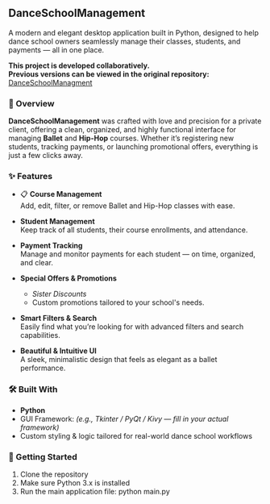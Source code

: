 ## DanceSchoolManagement

A modern and elegant desktop application built in Python, designed to help dance school owners seamlessly manage their classes, students, and payments — all in one place.

**This project is developed collaboratively.**  
**Previous versions can be viewed in the original repository:** [DanceSchoolManagment](https://github.com/tamar-levi/DanceSchoolManagment)

### 🧭 Overview

**DanceSchoolManagement** was crafted with love and precision for a private client, offering a clean, organized, and highly functional interface for managing **Ballet** and **Hip-Hop** courses. Whether it’s registering new students, tracking payments, or launching promotional offers, everything is just a few clicks away.

### ✨ Features

- 📋 **Course Management**  
  Add, edit, filter, or remove Ballet and Hip-Hop classes with ease.

- **Student Management**  
  Keep track of all students, their course enrollments, and attendance.

- **Payment Tracking**  
  Manage and monitor payments for each student — on time, organized, and clear.

- **Special Offers & Promotions**  
  - *Sister Discounts*   
  - Custom promotions tailored to your school's needs.

-  **Smart Filters & Search**  
  Easily find what you’re looking for with advanced filters and search capabilities.

- **Beautiful & Intuitive UI**  
  A sleek, minimalistic design that feels as elegant as a ballet performance.

### 🛠️ Built With

- **Python**
- GUI Framework: *(e.g., Tkinter / PyQt / Kivy — fill in your actual framework)*
- Custom styling & logic tailored for real-world dance school workflows

### 🚀 Getting Started

1. Clone the repository
2. Make sure Python 3.x is installed
3. Run the main application file:
   python main.py
